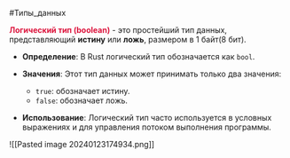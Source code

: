 #Типы_данных 

<span style="color:crimson;"><b>Логический тип (boolean)</b></span> - это простейший тип данных, представляющий **истину** или **ложь**, размером в 1 байт(8 бит).

- **Определение**: В Rust логический тип обозначается как `bool`.
- **Значения**: Этот тип данных может принимать только два значения:
  - `true`: обозначает истину.
  - `false`: обозначает ложь.

- **Использование**: Логический тип часто используется в условных выражениях и для управления потоком выполнения программы.


![[Pasted image 20240123174934.png]]